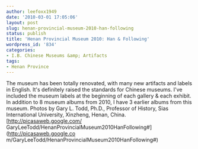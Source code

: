 ```yaml
---
author: leefoxx1949
date: '2010-03-01 17:05:06'
layout: post
slug: henan-provincial-museum-2010-han-following
status: publish
title: 'Henan Provincial Museum 2010: Han & Following'
wordpress_id: '834'
categories:
- I.B. Chinese Museums &amp; Artifacts
tags:
- Henan Province
---
```


The museum has been totally renovated, with many new artifacts and labels in
English. It's definitely raised the standards for Chinese museums. I've
included the museum labels at the beginning of each gallery & each exhibit. In
addition to 8 museum albums from 2010, I have 3 earlier albums from this
museum. Photos by Gary L. Todd, Ph.D., Professor of History, Sias
International University, Xinzheng, Henan, China.[http://picasaweb.google.com/
GaryLeeTodd/HenanProvincialMuseum2010HanFollowing#](http://picasaweb.google.co
m/GaryLeeTodd/HenanProvincialMuseum2010HanFollowing#)

